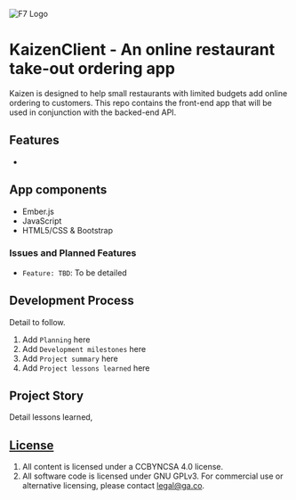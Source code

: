 ![F7 Logo](http://frinkiac-7.net/images/f7-pos.png "F7 logo")

# KaizenClient - An online restaurant take-out ordering app

Kaizen is designed to help small restaurants with limited budgets add online ordering to customers.  This repo contains the front-end app that will be used in conjunction with the backed-end API.

## Features

-

## App components

- Ember.js
- JavaScript
- HTML5/CSS & Bootstrap


### Issues and Planned Features

- `Feature: TBD`: To be detailed

## Development Process

Detail to follow.

1) Add `Planning` here
2) Add `Development milestones` here
3) Add `Project summary` here
4) Add `Project lessons learned` here

## Project Story

Detail lessons learned,

## [License](LICENSE)

1.  All content is licensed under a CC­BY­NC­SA 4.0 license.
1.  All software code is licensed under GNU GPLv3. For commercial use or
    alternative licensing, please contact legal@ga.co.
